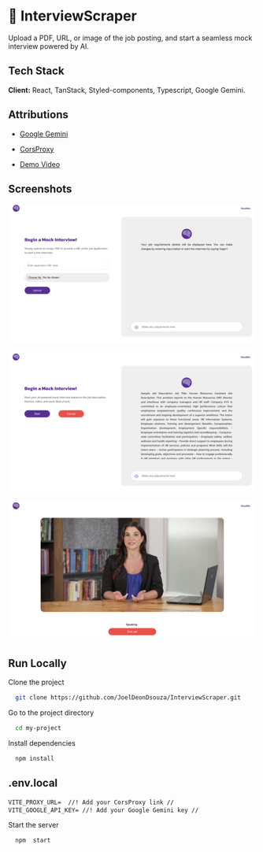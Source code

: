 # 🚀 InterviewScraper

Upload a PDF, URL, or image of the job posting, and start a seamless mock interview powered by AI.

## Tech Stack

**Client:** React, TanStack, Styled-components, Typescript, Google Gemini.

## Attributions

 - [Google Gemini](https://aistudio.google.com/)

 - [CorsProxy](https://corsproxy.io/)

 - [Demo Video](https://app.heygen.com/)

## Screenshots

![App Screenshot](/public/mockOne.png)

![App Screenshot](/public/mockTwo.png)

![App Screenshot](/public/mockThree.png)


## Run Locally

Clone the project

```bash
  git clone https://github.com/JoelDeonDsouza/InterviewScraper.git
```

Go to the project directory

```bash
  cd my-project
```

Install dependencies

```bash
  npm install
```

## .env.local
```
VITE_PROXY_URL=  //! Add your CorsProxy link //
VITE_GOOGLE_API_KEY= //! Add your Google Gemini key //

```

Start the server

```bash
  npm  start
```
